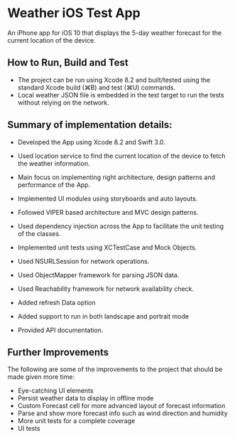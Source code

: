 # Weather iOS Test App
An iPhone app for iOS 10 that displays the 5-day weather forecast for the current location of the device.

## How to Run, Build and Test

- The project can be run using Xcode 8.2 and built/tested using the standard Xcode build (⌘B) and test (⌘U) commands.
- Local weather JSON file is embedded in the test target to run the tests without relying on the network. 

## Summary of implementation details:

- Developed the App using Xcode 8.2 and Swift 3.0.

- Used location service to find the current location of the device to fetch the weather information.

- Main focus on implementing right architecture, design patterns and performance of the App.

- Implemented UI modules using storyboards and auto layouts.

- Followed VIPER based architecture and MVC design patterns.

- Used dependency injection across the App to facilitate the unit testing of the classes.

- Implemented unit tests using XCTestCase and Mock Objects.

- Used NSURLSession for network operations.

- Used ObjectMapper framework for parsing JSON data.

- Used Reachability framework for network availability check.

- Added refresh Data option

- Added support to run in both landscape and portrait mode

- Provided API documentation.

## Further Improvements

The following are some of the improvements to the project that should be made given more time:

- Eye-catching UI elements
- Persist weather data to display in offline mode
- Custom Forecast cell for more advanced layout of forecast information
- Parse and show more forecast info such as wind direction and humidity
- More unit tests for a complete coverage
- UI tests

